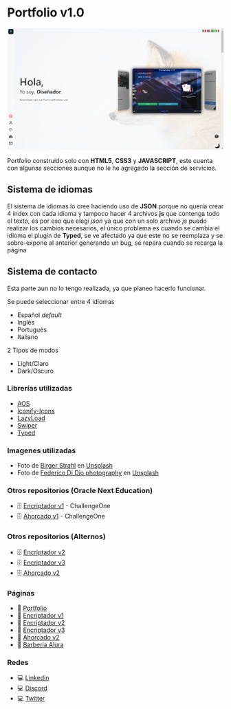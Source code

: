 # Portfolio v1.0

![portfolio vista previa](Screenshot.png)

Portfolio construido solo con **HTML5**, **CSS3** y **JAVASCRIPT**, este cuenta con algunas secciones aunque no le he agregado la sección de servicios.

## Sistema de idiomas
El sistema de idiomas lo cree haciendo uso de **JSON** porque no quería crear 4 index con cada idioma y tampoco hacer 4 archivos **js** que contenga todo el texto, es por eso que elegí _json_ ya que con un solo archivo _js_ puedo realizar los cambios necesarios, el único problema es cuando se cambia el idioma el plugin de **Typed**, se ve afectado ya que este no se reemplaza y se sobre-expone al anterior generando un bug, se repara cuando se recarga la página

## Sistema de contacto
Esta parte aun no lo tengo realizada, ya que planeo hacerlo funcionar.

Se puede seleccionar entre 4 idiomas
 * Español _default_
 * Inglés
 * Portugués
 * Italiano

2 Tipos de modos
 * Light/Claro
 * Dark/Oscuro

### Librerías utilizadas
 * [AOS][aos]
 * [Iconify-Icons][iconify]
 * [LazyLoad][layzload]
 * [Swiper][swiper]
 * [Typed][typed]

### Imagenes utilizadas
 * Foto de [Birger Strahl][@bist31] en [Unsplash][urlunsplash]
 * Foto de [Federico Di Dio photography][@didiofederico_photographer] en [Unsplash][urlunsplash]

[aos]: https://github.com/michalsnik/aos
[iconify]: https://icon-sets.iconify.design/
[layzload]: https://www.andreaverlicchi.eu/vanilla-lazyload/
[swiper]: https://swiperjs.com/
[typed]: https://mattboldt.github.io/typed.js/

[@bist31]: https://unsplash.com/@bist31?utm_source=unsplash&utm_medium=referral&utm_content=creditCopyText
[@didiofederico_photographer]: https://unsplash.com/@didiofederico_photographer?utm_source=unsplash&utm_medium=referral&utm_content=creditCopyText
[urlunsplash]: https://unsplash.com/es/s/fotos/codigo?utm_source=unsplash&utm_medium=referral&utm_content=creditCopyText

### Otros repositorios (Oracle Next Education)
 * 🗄 [Encriptador v1](https://github.com/joelmiguelvalente/challengeencriptador) - ChallengeOne
 * 🗄 [Ahorcado v1](https://github.com/joelmiguelvalente/ahorcado) - ChallengeOne

### Otros repositorios (Alternos)
 * 🗄 [Encriptador v2](https://github.com/joelmiguelvalente/encriptador/tree/main)
 * 🗄 [Encriptador v3](https://github.com/joelmiguelvalente/encriptador)
 * 🗄 [Ahorcado v2](https://github.com/joelmiguelvalente/ahorcadov2)

### Páginas
 * 🔗 [Portfolio](https://joelmiguelvalente.github.io/porfolio/) 
 * 🔗 [Encriptador v1](https://joelmiguelvalente.github.io/challengeencriptador/) 
 * 🔗 [Encriptador v2](https://exquisite-moonbeam-680e7e.netlify.app/) 
 * 🔗 [Encriptador v3](https://joelmiguelvalente.github.io/encriptador/)
 * 🔗 [Ahorcado v2](https://joelmiguelvalente.github.io/ahorcadov2/)
 * 🔗 [Barbería Alura](https://joelmiguelvalente.github.io/barberiaalura/) 

### Redes 
 * 💻 [Linkedin](https://www.linkedin.com/in/joelmiguelvalente)
 * 💻 [Discord](https://discord.com/users/465203938900049920)
 * 💻 [Twitter](https://twitter.com/JvalenteM92)